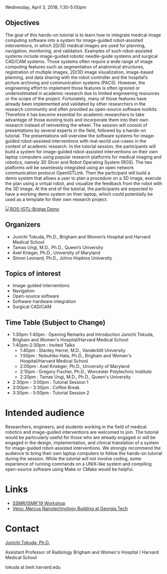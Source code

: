 Wednesday, April 3, 2018, 1:30-5:00pm

## Objectives
The goal of this hands-on tutorial is to learn how to integrate medical image computing software into a system for image-guided robot-assisted interventions, in which 2D/3D medical images are used for planning, navigation, monitoring, and validation. Examples of such robot-assisted systems include image-guided robotic needle-guide systems and surgical CAD/CAM systems. Those systems often require a wide range of image computing features such as segmentation of anatomical structures, registration of multiple images, 2D/3D image visualization, image-based planning, and data sharing with the robot controller and the hospital’s picture archiving and communication systems (PACS). However, the engineering effort to implement those features is often ignored or underestimated in academic research due to limited engineering resources or the scope of the project. Fortunately, many of those features have already been implemented and validated by other researchers in the research community and often provided as open-source software toolkits. Therefore it has become essential for academic researchers to take advantage of those existing tools and incorporate them into their own research instead of reinventing the wheel. 
The session will consist of presentations by several experts in the field, followed by a hands-on tutorial. The presentations will overview the software systems for image-guided robot-assisted interventions with real-world use-cases in the context of academic research. In the tutorial session, the participants will build a system for image-guided robot-assisted interventions on their own laptop computers using popular research platforms for medical imaging and robotics, namely 3D Slicer and Robot Operating System (ROS). The two platforms will be seamlessly integrated using an open network communication protocol OpenIGTLink. Then the participant will build a demo system that allows a user to plan a procedure on a 3D image, execute the plan using a virtual robot, and visualize the feedback from the robot with the 3D image. At the end of the tutorial, the participants are expected to have a working demo system on their laptop, which could potentially be used as a template for their own research project.

[![ROS-IGTL-Bridge Demo](http://img.youtube.com/vi/CA4x5cZQKpk/0.jpg)](https://www.youtube.com/watch?v=CA4x5cZQKpk "ROS-IGTL-Bridge Demo")

## Organizers
- Junichi Tokuda, Ph.D., Brigham and Women’s Hospital and Harvard Medical School
- Tamas Ungi, M.D., Ph.D., Queen’s University
- Axel Krieger, Ph.D., University of Maryland
- Simon Leonard, Ph.D., Johns Hopkins University

## Topics of interest
- Image-guided interventions
- Navigation
- Open-source software
- Software-hardware integration
- Surgical CAD/CAM

## Time Table (Subject to Change)

- 1:30pm-1:40pm : Opening Remarks and Introduction Junichi Tokuda, Brigham and Women's Hospital/Harvard Medical School
- 1:40pm-2:30pm : Invited Talks
  - 1:40pm : Stanley Herrel, M.D., Vanderbilt University
  - 1:50pm : Nobuhiko Hata, Ph.D., Brigham and Women's Hospital/Harvard Medical School
  - 2:00pm : Axel Kriekger, Ph.D., University of Maryland
  - 2:10pm : Gregory Fischer, Ph.D., Worcester Polytechnic Institute
  - 2:20pm : Tamas Ungi, M.D., Ph.D., Queen's University
- 2:30pm - 3:00pm : Tutorial Session 1
- 3:00pm - 3:30pm : Coffee Break
- 3:30pm - 5:00pm : Tutorial Session 2

# Intended audience
Researchers, engineers, and students working in the field of medical robotics and image-guided interventions are welcomed to join. The tutorial would be particularly useful for those who are already engaged or will be engaged in the design, implementation, and clinical translation of a system for image-guided robot-assisted interventions. We strongly recommend the audience to bring their own laptop computers to follow the hands-on tutorial during the session. While the tutorial will not involve coding, some experience of running commands on a UNIX-like system and compiling open-source software using Make or CMake would be helpful.


# Links
- [SSMR/ISMR'19 Workshop](http://www.ismr.gatech.edu)
- [Venu: Marcus Nanotechnology Building at Georgia Tech](http://www.ismr.gatech.edu/venue)

# Contact

[Junichi Tokuda, Ph.D.](https://scholar.harvard.edu/tokuda)

Assistant Professor of Radiology
Brigham and Women's Hospital / Harvard Medical School

tokuda at bwh.harvard.edu

